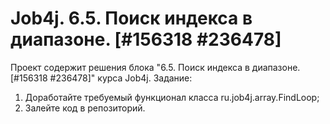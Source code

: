 # Job4j. 6.5. Поиск индекса в диапазоне. [#156318 #236478]
Проект содержит решения блока "6.5. Поиск индекса в диапазоне. [#156318 #236478]" курса Job4j.
Задание:
1. Доработайте требуемый функционал класса ru.job4j.array.FindLoop;
2. Залейте код в репозиторий.